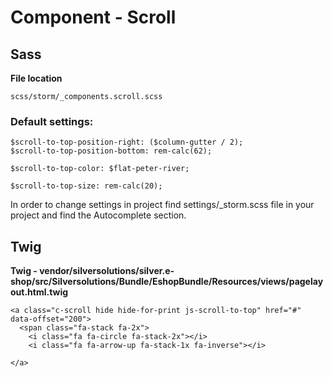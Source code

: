 #  Component - Scroll 

## Sass

**File location**

``` 
scss/storm/_components.scroll.scss
```

### Default settings:

``` 
$scroll-to-top-position-right: ($column-gutter / 2);
$scroll-to-top-position-bottom: rem-calc(62);

$scroll-to-top-color: $flat-peter-river;

$scroll-to-top-size: rem-calc(20);
```

In order to change settings in project find settings/\_storm.scss file in your project and find the Autocomplete section.

## Twig

**Twig - vendor/silversolutions/silver.e-shop/src/Silversolutions/Bundle/EshopBundle/Resources/views/pagelayout.html.twig**

``` 
<a class="c-scroll hide hide-for-print js-scroll-to-top" href="#" data-offset="200">
  <span class="fa-stack fa-2x">
    <i class="fa fa-circle fa-stack-2x"></i>
    <i class="fa fa-arrow-up fa-stack-1x fa-inverse"></i>
  
</a>
```
